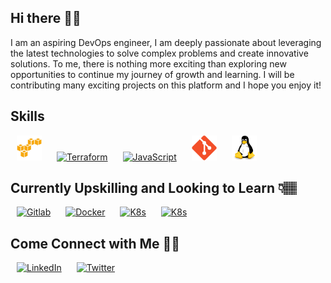 ## Hi there 👋🏽

I am an aspiring DevOps engineer, I am deeply passionate about leveraging the latest technologies to solve complex problems and create innovative solutions. To me, there is nothing more exciting than exploring new opportunities to continue my journey of growth and learning. I will be contributing many exciting projects on this platform and I hope you enjoy it!

## Skills

<p align="left">
  
  <a href="https://aws.amazon.com/certification/certified-cloud-practitioner/" target="_blank"><img src="https://github.com/devicons/devicon/raw/master/icons/amazonwebservices/amazonwebservices-original.svg" alt="AWS" width="40" height="40" hspace="10"/></a>
  <a href="https://developer.hashicorp.com/terraform/docs" target="_blank"><img src="https://cdn.jsdelivr.net/gh/devicons/devicon/icons/terraform/terraform-original-wordmark.svg" alt="Terraform" width="40" height="40" hspace="10"/></a>
  <a href="https://www.javascript.com/" target="_blank"><img src="https://cdn.jsdelivr.net/gh/devicons/devicon/icons/javascript/javascript-original.svg" alt="JavaScript" width="40" height="40" hspace="10"/></a>
  <a href="https://git-scm.com/" target="_blank"><img src="https://github.com/devicons/devicon/raw/master/icons/git/git-original.svg" alt="Git" width="40" height="40" hspace="10"/></a>
 <a href="https://www.linux.com/" target="_blank"><img src="https://github.com/devicons/devicon/raw/master/icons/linux/linux-original.svg" alt="Linux" width="40" height="40" hspace="10"/></a>
</p>

## Currently Upskilling and Looking to Learn 👇🏽

<p align="left">
  <a href="https://about.gitlab.com/" target="_blank"><img src="https://cdn.jsdelivr.net/gh/devicons/devicon/icons/gitlab/gitlab-original.svg" alt="Gitlab" width="37" height="37" hspace="10"/></a>
  <a href="https://www.docker.com/" target="_blank"><img src="https://cdn.jsdelivr.net/gh/devicons/devicon/icons/docker/docker-original-wordmark.svg" alt="Docker" width="50" height="50" hspace="10"/></a>
  <a href="https://kubernetes.io/docs/concepts/overview/" target="_blank"><img src="https://cdn.jsdelivr.net/gh/devicons/devicon/icons/kubernetes/kubernetes-plain-wordmark.svg" alt="K8s" width="50" height="50" hspace="10"/></a>
  <a href="https://nodejs.org/en/about" target="_blank"><img src="https://cdn.jsdelivr.net/gh/devicons/devicon/icons/nodejs/nodejs-original-wordmark.svg" alt="K8s" width="50" height="50" hspace="10"/></a> 
</p>

## Come Connect with Me 👋🏽

<p align="left">
  <a href="https://www.linkedin.com/in/l-xasan/" target="_blank"><img   src="https://cdn.jsdelivr.net/gh/devicons/devicon/icons/linkedin/linkedin-original.svg" alt="LinkedIn" width="40" height="40" hspace="10"/></a>
   <a href="https://twitter.com/Xasanops" target="_blank"><img src="https://cdn.jsdelivr.net/gh/devicons/devicon/icons/twitter/twitter-original.svg" alt="Twitter" width="30" height="30" hspace="10"/></a>
  </p>
